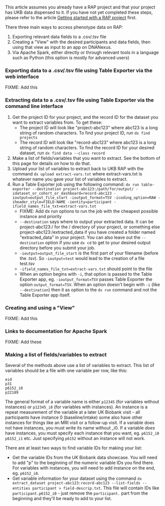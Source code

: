 This article assumes you already have a RAP project and that your project has UKB data dispensed to it. If you have not yet completed these steps, please refer to the article [Getting started with a RAP project](02-Getting-started-with-a-RAP-project.md) first.

There three main ways to access phenotype data on RAP:
1. Exporting relevant data fields to a .csv/.tsv file
2. Creating a "View" with the desired participants and data fields, then using that view as input to an app on DNANexus.
3. Via Apache Spark, either directly or through relevant tools in a language such as Python (this option is mostly for advanced users)

### Exporting data to a .csv/.tsv file using Table Exporter via the web interface
FIXME: Add this

### Extracting data to a .csv/.tsv file using Table Exporter via the command line interface

1. Get the project ID for your project, and the record ID for the dataset you want to extract variables from. To get these:
   * The project ID will look like "project-abc123" where abc123 is a long string of random characters. To find your project ID, run `dx find projects`
   * The record ID will look like "record-abc123" where abc123 is a long string of random characters. To find the record ID for your desired dataset, run `dx find data --class record`
2. Make a list of fields/variables that you want to extract. See the bottom of this page for details on how to do that.
3. Upload your list of variables to extract back to UKB RAP with the command `dx upload extract-vars.txt` where extract-vars.txt is whatever name you gave your list of variables to extract.
4. Run a Table Exporter job using the following command: `dx run table-exporter --destination project-abc123:/path/for/output/ -idataset_or_cohort_or_dashboard=record-abc123 -ioutput=output_file_start -ioutput_format=TSV -icoding_option=RAW -iheader_style=FIELD-NAME -ientity=participant -ifield_names_file_txt=extract-vars.txt
`
   * FIXME: Add dx run options to run the job with the cheapest possible instance and priority
   * `--destination` says where to output your extracted data. It can be project-abc123:/ for the /  directory of your project, or something else project-abc123:/extracted_data if you have created a folder named "extracted_data" in your project. You can also leave out the `--destination` option if you use `dx cd` to get to your desired output directory before you submit your job.
   * `-ioutput=output_file_start` is the first part of your filename (before the .tsv). So `-ioutput=test` would lead to the creation of a file test.tsv
   * `-ifield_names_file_txt=extract-vars.txt` should point to the file
   * When an option begins with `-i`, that option is passed to the Table Exporter app, eg. `-ioutput_format=TSV` passes Table Exporter the option `output_format=TSV`. When an option doesn't begin with `-i` (like `--destination`) then it as option to the `dx run` command and not the Table Exporter app itself.

### Creating and using a "View"
FIXME: Add this

### Links to documentation for Apache Spark
FIXME: Add these

### Making a list of fields/variables to extract

Several of the methods above use a list of variables to extract. This list of variables should be a file with one variable per row, like this:
```
eid
p31
p6152_i0
p22189
```

The general format of a variable name is either `p12345` (for variables without instances) or `p12345_i0` (for variables with instances). An instance is a repeat measurement of the variable at a later UK Biobank visit - all participants have instance 0 (baseline/intake) some also have other instances for things like an MRI visit or a follow-up visit. If a variable does not have instances, you must write its name without _i0. If a variable *does* have instances, you must specify each instance that you want, eg. `p6152_i0` `p6152_i1` etc. Just specifying `p6152` without an instance will not work.

There are at least two ways to find variable IDs for making your list:
* Get the variable IDs from the UK Biobank data showcase. You will need to add "p" to the beginning of the numeric variable IDs you find there. For variables with instances, you will need to add instance on the end, eg. `p6152_i0`.
* Get variable information for your dataset using the command `dx extract_dataset project-abc123:record-abc123 --list-fields --entities participant > field-descrip.txt`. This file will contain IDs like `participant.p6152_i0` - just remove the `participant.` part from the beginning and they'll be ready to add to your list.
